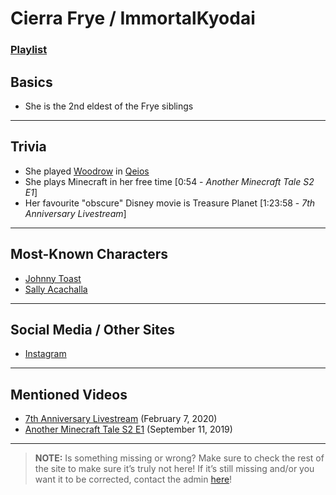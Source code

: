 # Cierra Frye / ImmortalKyodai
### [Playlist](https://www.youtube.com/playlist?list=PLwlijWXtmIKiReI9-gYwSiZPgcMnf8cQUm)

## Basics
- She is the 2nd eldest of the Frye siblings

----

## Trivia
- She played [Woodrow](5.Characters/Qeios_Characters.md) in [Qeios](6.Series/Qeios.md)
- She plays Minecraft in her free time \[0:54 - *Another Minecraft Tale S2 E1*]
- Her favourite "obscure" Disney movie is Treasure Planet \[1:23:58 - *7th Anniversary Livestream*]

----

## Most-Known Characters
- [Johnny Toast](5.Characters/Johnny_Toast.md)
- [Sally Acachalla](5.Characters/Sally_Acachalla.md)

----

## Social Media / Other Sites
- [Instagram](https://instagram.com/vt_immortal?igshid=146748sk76rfj)

----

## Mentioned Videos
- [7th Anniversary Livestream](https://youtu.be/GBFpW-t83Zs) \(February 7, 2020)
- [Another Minecraft Tale S2 E1](https://youtu.be/QveKwulefP0) \(September 11, 2019)

----

> **NOTE:** Is something missing or wrong? Make sure to check the rest of the site to make sure it’s truly not here! If it’s still missing and/or you want it to be corrected, contact the admin [here](../chapter_2.md)!